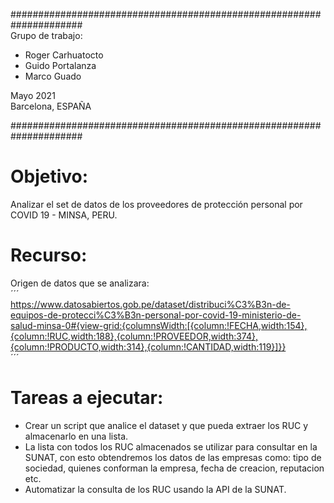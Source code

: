 #####################################################################  
Grupo de trabajo:    
- Roger Carhuatocto  
- Guido Portalanza  
- Marco Guado  
  
Mayo 2021  
Barcelona, ESPAÑA  

#####################################################################  
  
# Objetivo:
Analizar el set de datos de los proveedores de protección personal por COVID 19 - MINSA, PERU.  

# Recurso:  
Origen de datos que se analizara:  
´´´  
https://www.datosabiertos.gob.pe/dataset/distribuci%C3%B3n-de-equipos-de-protecci%C3%B3n-personal-por-covid-19-ministerio-de-salud-minsa-0#{view-grid:{columnsWidth:[{column:!FECHA,width:154},{column:!RUC,width:188},{column:!PROVEEDOR,width:374},{column:!PRODUCTO,width:314},{column:!CANTIDAD,width:119}]}}  
´´´
  
# Tareas a ejecutar:  
- Crear un script que analice el dataset y que pueda extraer los RUC y almacenarlo en una lista.  
- La lista con todos los RUC almacenados se utilizar para consultar en la SUNAT, con esto obtendremos los datos de las empresas como:
tipo de sociedad, quienes conforman la empresa, fecha de creacion, reputacion etc.
- Automatizar la consulta de los RUC usando la API de la SUNAT.
